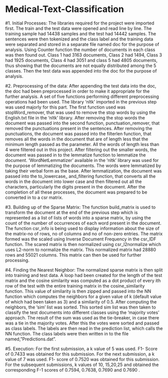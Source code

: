 # Medical-Text-Classification
#1. Initial Processes: The libraries required for the project were imported first. The train and the test data were opened and read line by line. The training sample had 14438 samples and the test had 14442 samples. The sentences were then tokenized and the class label and the training data were separated and stored in a separate file named doc for the purpose of analysis. Using Counter function the number of documents in each class was then found out. Class 1 had 3163 documents, Class 2 had 1494, Class 3 had 1925 documents, Class 4 had 3051 and class 5 had 4805 documents, thus showing that the documents are not equally distributed among the 5 classes. Then the test data was appended into the doc for the purpose of analysis.

#2. Preprocessing of the data: After appending the test data into the doc, the doc had been preprocessed in order to make it appropriate for the further analysis. A set of five functions performing different preprocessing operations had been used. The library ‘nltk’ imported in the previous step was used majorly for this part. The first function used was stopWord_remover, that was used to remove the stop words by using the English.txt file in the ‘nltk’ library. After removing the stop words the document was passed into the second function, punctuation_remover, that removed the punctuations present in the sentences. After removing the punctuations, the document was passed into the filterlen function, that removes all the words in the document that are of length less that the minimum length passed as the parameter. All the words of length less than 4 were filtered out in this project.
After filtering out the smaller words, the document was passed in to the lemmatize function to lemmatize the document. ‘WordNetLemmatizer’ available in the ‘nltk’ library was used for the purpose of lemmatizing the documents. The words were lemmatized by taking their verbal form as the base. After lemmatization, the document was passed into the to_lowercase_ and_filtering function, that converts all the words in the document into lower case and then filtered out all the characters, particularly the digits present in the document. After the completion of all these processes, the document was prepared to be converted in to a csr matrix.

#3. Building up of the Sparse Matrix: The function build_matrix is used to transform the document at the end of the previous step which is represented as a list of lists of words into a sparse matrix, by using the count of the number of occurrences of each word present in the document. The function csr_info is being used to display information about the size of the matrix-no of
rows, no of columns and no of non-zero entries. The matrix formed was the scaled using Inverse Document Frequency in the csr_IDF function. The scared matrix is then normalized using csr_l2normalize which uses L2-norm to normalize the matrix. This normalized matrix had 28880 rows and 55021 columns. This matrix can then be used for further processing.

#4. Finding the Nearest Neighbor: The normalized sparse matrix is then split into training and test data. A loop had been created for the length of the test matrix and the cosine similarity was computed as a dot product of every ith row of the test with the entire training matrix in the cosine_similarity function. This value of similarity is then zipped and passed into the NN function which computes the neighbors for a given value of k (default value of which had been taken as 3) and a similarity of 0.5. After computing the neighbors, the ‘sim’ list was sorted. This sorted sim list was then taken to classify the test documents into different classes using the ‘majority votes’ approach. The result of the sum was used as the tie-breaker, in case there was a tie in the majority votes. After this the votes were sorted and passed as class labels. The labels are then read in the prediction list, which calls the NN function. The class labels were then written in to the file named,”Predictions.dat”.

#5. Execution: For the first submission, a k value of 5 was used. F1- Score of 0.7433 was obtained for this submission. For the next submission, a k value of 7 was used. F1- score of 0.7520 was obtained for this submission. For the subsequent submissions, k values of 10, 15,20,25 and obtained the corresponding F-1 scores of 0.7594, 0.7638, 0.7690 and 0.7690 .
